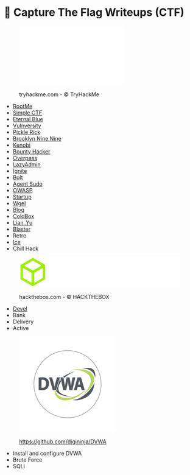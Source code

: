 # 🚩 Capture The Flag Writeups (CTF)

<div align="left" data-full-width="true">

<figure><img src=".gitbook/assets/spaces_EhofjMfYbx3gOUSReXD7_uploads_git-blob-d6717517efcd6cf2abc36234ddf89ae069267bc7_image-20230205151515316.webp" alt=""><figcaption><p>tryhackme.com - © TryHackMe</p></figcaption></figure>

</div>

* [RootMe](thm/rootme.md)
* [Simple CTF](thm/simple-ctf.md)
* [Eternal Blue](thm/eternal-blue.md)
* [Vulnversity](thm/vulnversity.md)
* [Pickle Rick](thm/pickle-rick.md)
* [Brooklyn Nine Nine](thm/brooklyn-nine-nine.md)
* [Kenobi](thm/kenobi.md)
* [Bounty Hacker](thm/bounty-hacker.md)
* [Overpass](thm/overpass.md)
* [LazyAdmin](thm/lazyadmin.md)
* [Ignite](thm/ignite.md)
* [Bolt](thm/bolt.md)
* [Agent Sudo](thm/agent-sudo.md)
* [OWASP](thm/owasp/)
* [Startup](thm/startup.md)
* [Wgel](thm/wgel.md)
* [Blog](thm/blog.md)
* [ColdBox](thm/coldbox.md)
* [Lian\_Yu](thm/lian\_yu.md)
* [Blaster](thm/blaster.md)
* Retro
* [Ice](thm/ice.md)
* Chill Hack



<div align="left">

<figure><img src=".gitbook/assets/spaces_EhofjMfYbx3gOUSReXD7_uploads_git-blob-4d6d836c187ed06d910d94a8c98eab79e10bce11_logo-htb2.webp" alt=""><figcaption><p>hackthebox.com - © HACKTHEBOX</p></figcaption></figure>

</div>

* [Devel](hackthebox/devel.md)
* Bank
* Delivery
* Active



<div align="left">

<figure><img src=".gitbook/assets/dvwa-logo-500x500.png" alt="" width="250"><figcaption><p><a href="https://github.com/digininja/DVWA">https://github.com/digininja/DVWA</a></p></figcaption></figure>

</div>



* Install and configure DVWA
* Brute Force
* SQLi



